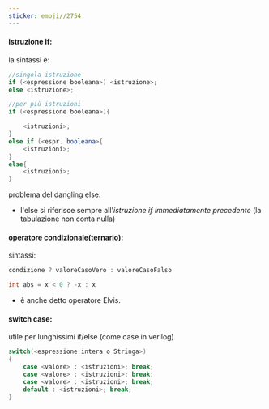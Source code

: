 ```yaml
---
sticker: emoji//2754
---
```

#### istruzione if:
la sintassi è:
```java
//singola istruzione
if (<espressione booleana>) <istruzione>;
else <istruzione>;
```

```java
//per più istruzioni
if (<espressione booleana>){

	<istruzioni>;
}
else if (<espr. booleana>{
	<istruzioni>;
}
else{
	<istruzioni>;
}
```

problema del dangling else:
- l'else si riferisce sempre all'*istruzione if immediatamente precedente* (la tabulazione non conta nulla)

#### operatore condizionale(ternario):
sintassi:
```java
condizione ? valoreCasoVero : valoreCasoFalso
```

```java
int abs = x < 0 ? -x : x
```
- è anche detto operatore Elvis.

#### switch case:
utile per lunghissimi if/else
(come case in verilog)
```java
switch(<espressione intera o Stringa>)
{
	case <valore> : <istruzioni>; break;
	case <valore> : <istruzioni>; break;
	case <valore> : <istruzioni>; break;
	default : <istruzioni>; break;
}
```
